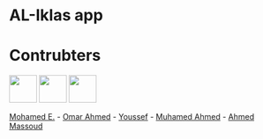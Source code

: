 # AL-Iklas app

# Contrubters
<img src="https://avatars.githubusercontent.com/u/62839447?v=4" width="50px"> <img src="https://avatars.githubusercontent.com/u/108902855?v=4" width="50px"> <img src="https://avatars.githubusercontent.com/u/108074026?v=4" width="50px">

[Mohamed E.](https://github.com/mszakii) - [Omar Ahmed](https://github.com/OMARAhmeds2) - [Youssef](https://github.com/woolyDestroy7) - [Muhamed Ahmed](https://github.com/Ahmed-Massoud) - [Ahmed Massoud](https://github.com/Ahmed-Massoud)
